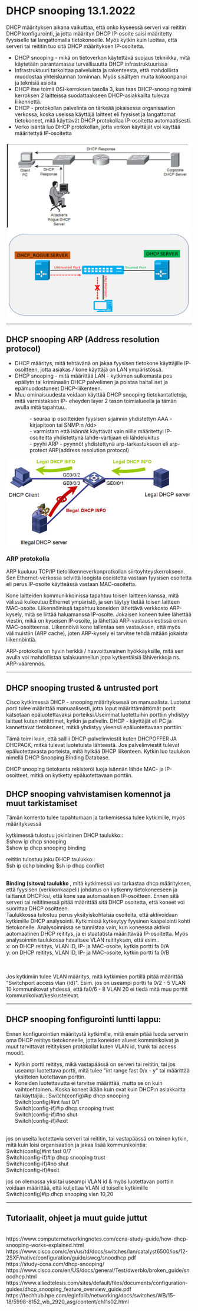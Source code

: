 <h1>DHCP snooping 13.1.2022 </h1>

DHCP määrityksen aikana vaikuttaa, että onko kyseessä serveri vai reititin DHCP konfigurointi, ja jotta määrityn DHCP IP-osoite saisi määritetty fyysiselle tai langattomalla tietokoneelle. Myös kytkin kuin luottaa, että serveri tai reititin tuo sitä DHCP määrityksen IP-osoitetta.  

<ul>
<li> DHCP snooping - mikä on tietoverkon käytettävä suojaus tekniikka, mitä käytetään parantamassa turvallisuutta DHCP infrastruktuurissa </li>

<li> Infrastruktuuri tarkoittaa palveluista ja rakenteesta, että mahdollista muodostaa yhteiskunnan tominnan. Myös sisältyen muita kokoonpanoi ja teknisiä asioita </li>

<li> DHCP itse toimii OSI-kerroksen tasolla 3, kun taas DHCP-snooping toimii kerroksen 2 laitteissa suodattaakseen DHCP-asiakkailta tulevaa liikennettä. </li>

<li>DHCP - protokollan palvelinta on tärkeää jokaisessa organisaation verkossa, koska useissa käyttäjä laitteet eli fyysiset ja langattomat tietokoneet, mitä käyttävät DHCP protokollaa IP-osoitetta automaatisesti. </li>
  
<li>Verko isäntä luo DHCP protokollan, jotta verkon käyttäjät voi käyttää määritettyä IP-osoitetta</li>
  
</ul>

![alt text](kuvat/DHCP_response.PNG?raw=true)
![alt text](kuvat/DHCP_serverPC.PNG?raw=true)

<hr>
<h2>DHCP snooping ARP (Address resolution protocol)</h2>

<ul> 
  <li>DHCP määritys, mitä tehtävänä on jakaa fyysisen tietokone käyttäjille IP-osoitteen, jotta asiakas / kone käyttäjä on LAN ympäristössä.</li>
  <li>DHCP snooping - mitä määrittää LAN - kytkimen sulkemasta pos epäilytn tai kriminaalin DHCP palvelimen ja poistaa haitalliset ja epämuodostuneet DHCP-liikenteen.</li>
  <li>Muu ominaisuudesta voidaan käyttää DHCP snooping tietokantatietoja, mitä varmistaksen IP- eheyden layer 2 tason toimialueella ja tämän avulla mitä tapahtuu..</li>
  <dl>
    <dd>- seuraa ip osoitteiden fyysisen sijainnin yhdistettyn AAA - kirjapitoon tai SNMP:n /dd>
    <dd>- varmistam että isännät käyttävät vain niille määritettyi IP-osoiteitta yhdistettynä lähde-vartijaan eli lähdelukitus </dd>
    <dd>- pyyhi ARP - pyynnöt yhdistettynä arp-tarkastukseen eli arp-protect ARP(address resolution protocol)</dd>
  </dl>
</ul>

![alt text](kuvat/DHCP_twoServer.PNG?raw=true)


<h3>ARP protokolla</h3>
ARP kuuluuu TCP/IP tietoliikenneverkonprotkollan siirtoyhteyskerrokseen. Sen Ethernet-verkossa selvittä loogista osoistetta vastaan fyysisen osoitetta eli perus IP-osoite käytteässä vastaan MAC-osoitetta.

Kone laitteiden kommunikkoinissa tapahtuu toisen laitteen kanssa, mitä välissä kulkeutuu Ethernet ympäristö, ja sen täytyy tietää toisen laitteen MAC-osoite. Liikennöinissä tapahtuu koneiden lähettävä verkkosto ARP-kysely, mitä se liittää haluamanssa IP-osoite. Jokaisen koneen tulee lähettää viestin, mikä on kyseisen IP-osoite, ja lähettää ARP-vastausviestissä oman MAC-osoitteensa. Liikennöivä kone tallentaa sen vastauksen, että myös välimuistiin (ARP cache), joten ARP-kysely ei tarvitse tehdä mitään jokaista liikennöintiä.

ARP-protokolla on hyvin herkkä / haavoittuvainen hyökkäyksille, mitä sen avulla voi mahdollistaa salakuunnellun jopa kytkentäisiä lähiverkkoja ns. ARP-väärennös.

<hr>
<h2>DHCP snooping trusted & untrusted port</h2>

Cisco kytkimessä DHCP - snooping määrityksessä on manuaalista. Luotetut porti tulee määrittää manuaalisesti, jotta loput määrittämättömät portit katsotaan epäluotettavaksi porteiksi.Useimmat luotettuihin porttiin yhdistyy laitteet kuten reititttimet, kytkin ja palvelin. DHCP - käyttäjät eli PC ja kannettavat tietokoneet, mitkä yhdistyy yleensä epäluotettavaan porttiin.

Tämä toimi kuin, että salllii DHCP-palvelinviestit kuten DHCPOFFER JA DHCPACK, mitkä tulevat luotetuista lähteestä. Jos palvelinviestit tulevat epäluotettavasta porteista, mitä hylkää DHCP liikenteen. Kytkin luo taulukon nimellä DHCP Snooping Binding Database.

DHCP snooping tietokanta rekisteröi luoja isännän lähde MAC- ja IP-osoitteet, mitkä on kytketty epäluotettavaan porttiin.

<h2>DHCP snooping vahvistamisen komennot ja muut tarkistamiset</h2>

Tämän komento tulee tapahtumaan ja tarkemisessa tulee kytkimille, myös määrityksessä
<br>

kytkimessä tulostuu jokinlainen DHCP taulukko:: <br>
$show ip dhcp snooping <br>
$show ip dhcp snooping binding <br>

reititin tulostuu joku DHCP taulukko:: <br>
$sh ip dchp binding
$sh ip dhcp conflict

<br>
<b>Binding (sitova) taulukko </b>, mitä kytkimessä voi tarkastaa dhcp määrityksen, että fyysisen (verkkonkaapeli) johdatus on kytkenny tietokoneeseen ja laittanut DHCP:ksi, että kone saa automaatisen IP-osoitteen. Ennen sitä serveri tai reititimessä pitää määrittää sitä DHCP osoitetta, että koneet voi suorittaa DHCP osoitteen. 

<br>
Taulukkossa tulostuu perus yksityiskohtaisia osoiteita, että aktivoidaan kytkimille DHCP analysointi. Kytkimissä kytkeytyy fyysinen kaapelointi kohti tietokonelle. Analysoinnissa se tunnistaa vain, kun koneessa aktivoi automaatinen DHCP reititys, ja ei staatatista määrittävää IP-osoitetta. Myös analysoinnin taulukossa havaitsee VLAN reitityksen, että esim.. <br>
x: on DHCP reititys, VLAN ID, IP- ja MAC-osoite, kytkin portti fa 0/A 
<br>
y: on DHCP reititys, VLAN ID, IP- ja MAC-osoite, kytkin portti fa 0/B

<br><br>
Jos kytkimiin tulee VLAN määritys, mitä kytkimien portillä pitää määrittää "Switchport access vlan {id}". Esim. jos on useampi portti fa 0/2 - 5 VLAN 10 kommunikovat yhdessä, että fa0/6 - 8 VLAN 20 ei tiedä mitä muu porttit kommunikoivat/keskustelevat.

<hr>
<h2>DHCP snooping fonfigurointi luntti lappu: </h2>

Ennen konfigurointien määritystä kytkimille, mitä ensin pitää luoda serverin oma DHCP reititys tietokoneelle, jotta koneiden alueet komminikoivat ja muut tarvittavat reitityksen protokollat kuten VLAN id, trunk tai access moodit.  

- Kytkin portti reititys, mikä vastapäässä on serveri tai reititin, tai jos useampi luotettava portti, mitä tulee "int range fast 0/x - y" tai määrittää yksittelen luotettavan porttin. <br>
- Koneiden luotettavutta ei tarvitse määrittää, mutta se on kuin vaihtoehtoinen.. Koska koneet ikään kuin ovat kuin DHCP:n asiakkaitta tai käyttäjiä..:
Switch(config)#ip dhcp snooping <br>
Switch(config)#int fast 0/1 <br>
Switch(config-if)#ip dhcp snooping trust <br>
Switch(config-if)#no shut <br>
Switch(config-if)#exit  <br> <br>

jos on useita luotettavia serveri tai reititin, tai vastapäässä on toinen kytkin, mitä kuin loisi organisaation ja jakaa lisää kommunikointia:
Switch(config)#int fast 0/7 <br>
Switch(config-if)#ip dhcp snooping trust <br>
Switch(config-if)#no shut <br>
Switch(config-if)#exit <br>

jos on olemassa yksi tai useampi VLAN id & myös luotettavan porttiin voidaan määrittää, että kuljettaa VLAN id toiselle kytkimille <br>
Switch(config)#ip dhcp snooping vlan 10,20 <br>


<hr>

<h2>Tutoriaalit, ohjeet ja muut guide juttut</h2>
<br>
https://www.computernetworkingnotes.com/ccna-study-guide/how-dhcp-snooping-works-explained.html<br>
https://www.cisco.com/c/en/us/td/docs/switches/lan/catalyst6500/ios/12-2SXF/native/configuration/guide/swcg/snoodhcp.pdf<br>
https://study-ccna.com/dhcp-snooping/<br>
https://www.cisco.com/en/US/docs/general/Test/dwerblo/broken_guide/snoodhcp.html<br>
https://www.alliedtelesis.com/sites/default/files/documents/configuration-guides/dhcp_snooping_feature_overview_guide.pdf <br>
https://techhub.hpe.com/eginfolib/networking/docs/switches/WB/15-18/5998-8152_wb_2920_asg/content/ch11s02.html
<br>


